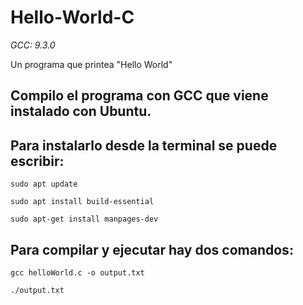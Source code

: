 # Hello-World-C
*GCC: 9.3.0*

Un programa que printea "Hello World"
<h2>Compilo el programa con GCC que viene instalado con Ubuntu.<h2>
<h2>Para instalarlo desde la terminal se puede escribir: </h2>
  
`sudo apt update`

`sudo apt install build-essential`

`sudo apt-get install manpages-dev`

<h2>Para compilar y ejecutar hay dos comandos:</h2>

`gcc helloWorld.c -o output.txt`

`./output.txt`

